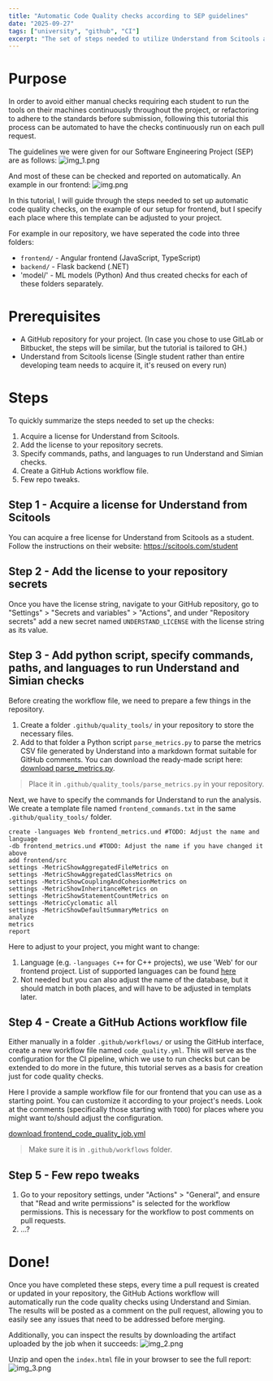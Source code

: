 ```yaml
---
title: "Automatic Code Quality checks according to SEP guidelines"
date: "2025-09-27"
tags: ["university", "github", "CI"]
excerpt: "The set of steps needed to utilize Understand from Scitools and Simian checks within Github Actions."
---
```


# Purpose

In order to avoid either manual checks requiring each student to run the tools on their machines continuously throughout the project, or refactoring to adhere to the standards before submission, following this tutorial this process can be automated to have the checks continuously run on each pull request.

The guidelines we were given for our Software Engineering Project (SEP) are as follows:
![img_1.png](img_1.png)

And most of these can be checked and reported on automatically.
An example in our frontend:
![img.png](img.png)



In this tutorial, I will guide through the steps needed to set up automatic code quality checks, on the example of our setup for frontend, but I specify each place where this template can be adjusted to your project.

For example in our repository, we have seperated the code into three folders:
- `frontend/` - Angular frontend (JavaScript, TypeScript)
- `backend/` - Flask backend (.NET)
- 'model/' - ML models (Python)
And thus created checks for each of these folders separately.

# Prerequisites

- A GitHub repository for your project. 
(In case you chose to use GitLab or Bitbucket, the steps will be similar, but the tutorial is tailored to GH.)
- Understand from Scitools license
  (Single student rather than entire developing team needs to acquire it, it's reused on every run)

# Steps
To quickly summarize the steps needed to set up the checks:
1. Acquire a license for Understand from Scitools.
2. Add the license to your repository secrets.
3. Specify commands, paths, and languages to run Understand and Simian checks.
4. Create a GitHub Actions workflow file.
5. Few repo tweaks.

## Step 1 - Acquire a license for Understand from Scitools

You can acquire a free license for Understand from Scitools as a student. Follow the instructions on their website: https://scitools.com/student

## Step 2 - Add the license to your repository secrets

Once you have the license string, navigate to your GitHub repository, go to "Settings" > "Secrets and variables" > "Actions", and under "Repository secrets" add a new secret named `UNDERSTAND_LICENSE` with the license string as its value.

## Step 3 - Add python script, specify commands, paths, and languages to run Understand and Simian checks

Before creating the workflow file, we need to prepare a few things in the repository.

1. Create a folder `.github/quality_tools/` in your repository to store the necessary files.
2. Add to that folder a Python script `parse_metrics.py` to parse the metrics CSV file generated by Understand into a markdown format suitable for GitHub comments. You can download the ready-made script here: [download parse_metrics.py](downloads/parse_metrics.py).

> Place it in `.github/quality_tools/parse_metrics.py` in your repository.

Next, we have to specify the commands for Understand to run the analysis. We create a template file named `frontend_commands.txt` in the same `.github/quality_tools/` folder.

```aiignore
create -languages Web frontend_metrics.und #TODO: Adjust the name and language
-db frontend_metrics.und #TODO: Adjust the name if you have changed it above
add frontend/src
settings -MetricShowAggregatedFileMetrics on
settings -MetricShowAggregatedClassMetrics on
settings -MetricShowCouplingAndCohesionMetrics on
settings -MetricShowInheritanceMetrics on
settings -MetricShowStatementCountMetrics on
settings -MetricCyclomatic all
settings -MetricShowDefaultSummaryMetrics on
analyze
metrics
report
```
Here to adjust to your project, you might want to change:
1. Language (e.g. `-languages C++` for C++ projects), we use 'Web' for our frontend project. List of supported languages can be found [here](https://support.scitools.com/support/solutions/articles/70000582794-supported-languages)
2. Not needed but you can also adjust the name of the database, but it should match in both places, and will have to be adjusted in templats later.

## Step 4 - Create a GitHub Actions workflow file

Either manually in a folder `.github/workflows/` or using the GitHub interface, create a new workflow file named `code_quality.yml`.
This will serve as the configuration for the CI pipeline, which we use to run checks but can be extended to do more in the future, this tutorial serves as a basis for creation just for code quality checks.


Here I provide a sample workflow file for our frontend that you can use as a starting point. You can customize it according to your project's needs.
Look at the comments (specifically those starting with `TODO`) for places where you might want to/should adjust the configuration.

[download frontend_code_quality_job.yml](downloads/frontend_code_quality_job.yml)

> Make sure it is in `.github/workflows` folder.

## Step 5 - Few repo tweaks

1. Go to your repository settings, under "Actions" > "General", and ensure that "Read and write permissions" is selected for the workflow permissions. This is necessary for the workflow to post comments on pull requests.
2. ...?

# Done!

Once you have completed these steps, every time a pull request is created or updated in your repository, the GitHub Actions workflow will automatically run the code quality checks using Understand and Simian. The results will be posted as a comment on the pull request, allowing you to easily see any issues that need to be addressed before merging.

Additionally, you can inspect the results by downloading the artifact uploaded by the job when it succeeds:
![img_2.png](img_2.png)

Unzip and open the `index.html` file in your browser to see the full report:
![img_3.png](img_3.png)